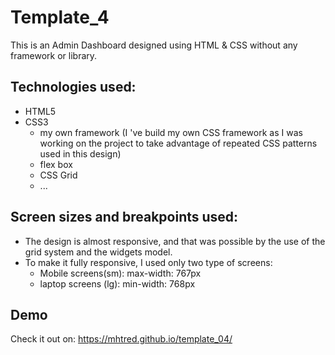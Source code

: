 # Template_4

This is an Admin Dashboard designed using HTML & CSS without any framework or library.

## Technologies used:

- HTML5
- CSS3
  - my own framework (I 've build my own CSS framework as I was working on the project to take advantage of repeated CSS patterns used in this design)
  - flex box
  - CSS Grid
  - ...

## Screen sizes and breakpoints used:

- The design is almost responsive, and that was possible by the use of the grid system and the widgets model.
- To make it fully responsive, I used only two type of screens:
  - Mobile screens(sm): max-width: 767px
  - laptop screens (lg): min-width: 768px

## Demo

Check it out on: https://mhtred.github.io/template_04/
